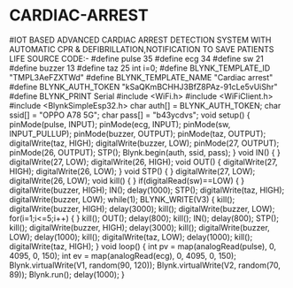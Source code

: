 # CARDIAC-ARREST
#IOT BASED ADVANCED CARDIAC ARREST DETECTION SYSTEM WITH AUTOMATIC CPR &amp; DEFIBRILLATION,NOTIFICATION TO SAVE PATIENTS LIFE
SOURCE CODE:-
#define pulse 35 
#define ecg 34 
#define sw 21 
#define buzzer 13 
#define taz 25 
int i=0; 
#define BLYNK_TEMPLATE_ID "TMPL3AeFZXTWd" 
#define BLYNK_TEMPLATE_NAME "Cardiac arrest" 
#define BLYNK_AUTH_TOKEN "kSaQKmBCHHJ3BfZ8PAz-91cLe5vUiShr" 
#define BLYNK_PRINT Serial 
#include <WiFi.h> 
#include <WiFiClient.h> 
#include <BlynkSimpleEsp32.h> 
char auth[] = BLYNK_AUTH_TOKEN; 
char ssid[] = "OPPO A78 5G"; 
char pass[] = "b43ycdvs"; 
void setup() { 
pinMode(pulse, INPUT); 
pinMode(ecg, INPUT); 
pinMode(sw, INPUT_PULLUP); 
pinMode(buzzer, OUTPUT); 
pinMode(taz, OUTPUT); 
digitalWrite(taz, HIGH); 
digitalWrite(buzzer, LOW); 
pinMode(27, OUTPUT); 
pinMode(26, OUTPUT); 
STP(); 
Blynk.begin(auth, ssid, pass); 
} 
void IN() 
{ 
} 
digitalWrite(27, LOW); 
digitalWrite(26, HIGH); 
void OUT() 
{ 
digitalWrite(27, HIGH); 
digitalWrite(26, LOW); 
} 
void STP() 
{ 
} 
digitalWrite(27, LOW); 
digitalWrite(26, LOW); 
void kill() 
{ 
} 
if(digitalRead(sw)==LOW) 
{ 
} 
digitalWrite(buzzer, HIGH); 
IN(); 
delay(1000); 
STP(); 
digitalWrite(taz, HIGH); 
digitalWrite(buzzer, LOW); 
while(1); 
BLYNK_WRITE(V3) { 
kill(); 
digitalWrite(buzzer, HIGH); 
delay(3000); 
kill(); 
digitalWrite(buzzer, LOW); 
for(i=1;i<=5;i++) 
{ 
} 
kill(); 
OUT(); 
delay(800); 
kill(); 
IN(); 
delay(800); 
STP(); 
kill(); 
digitalWrite(buzzer, HIGH); 
delay(3000); 
kill(); 
digitalWrite(buzzer, LOW); 
delay(1000); 
kill(); 
digitalWrite(taz, LOW); 
delay(1000); 
kill(); 
digitalWrite(taz, HIGH); 
} 
void loop() { 
int pv = map(analogRead(pulse), 0, 4095, 0, 150); 
int ev = map(analogRead(ecg), 0, 4095, 0, 150); 
Blynk.virtualWrite(V1, random(90, 120)); 
Blynk.virtualWrite(V2, random(70, 89)); 
Blynk.run(); 
delay(1000); 
} 
